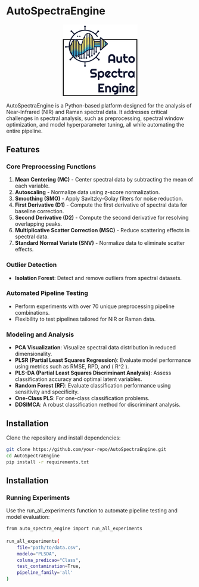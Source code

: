 # AutoSpectraEngine

<p align="center">
  <img src="ASNlogo.png" alt="Drag Racing" width="200"/>
</p>

AutoSpectraEngine is a Python-based platform designed for the analysis of Near-Infrared (NIR) and Raman spectral data. It addresses critical challenges in spectral analysis, such as preprocessing, spectral window optimization, and model hyperparameter tuning, all while automating the entire pipeline.

## Features

### Core Preprocessing Functions
1. **Mean Centering (MC)** - Center spectral data by subtracting the mean of each variable.
2. **Autoscaling** - Normalize data using z-score normalization.
3. **Smoothing (SMO)** - Apply Savitzky-Golay filters for noise reduction.
4. **First Derivative (D1)** - Compute the first derivative of spectral data for baseline correction.
5. **Second Derivative (D2)** - Compute the second derivative for resolving overlapping peaks.
6. **Multiplicative Scatter Correction (MSC)** - Reduce scattering effects in spectral data.
7. **Standard Normal Variate (SNV)** - Normalize data to eliminate scatter effects.

### Outlier Detection
- **Isolation Forest**: Detect and remove outliers from spectral datasets.

### Automated Pipeline Testing
- Perform experiments with over 70 unique preprocessing pipeline combinations.
- Flexibility to test pipelines tailored for NIR or Raman data.

### Modeling and Analysis
- **PCA Visualization**: Visualize spectral data distribution in reduced dimensionality.
- **PLSR (Partial Least Squares Regression)**: Evaluate model performance using metrics such as RMSE, RPD, and \( R^2 \).
- **PLS-DA (Partial Least Squares Discriminant Analysis)**: Assess classification accuracy and optimal latent variables.
- **Random Forest (RF)**: Evaluate classification performance using sensitivity and specificity.
- **One-Class PLS**: For one-class classification problems.
- **DDSIMCA**: A robust classification method for discriminant analysis.

## Installation

Clone the repository and install dependencies:

```bash
git clone https://github.com/your-repo/AutoSpectraEngine.git
cd AutoSpectraEngine
pip install -r requirements.txt
```

## Installation
### Running Experiments

Use the run_all_experiments function to automate pipeline testing and model evaluation:

```bash
from auto_spectra_engine import run_all_experiments

run_all_experiments(
    file="path/to/data.csv",
    modelo="PLSDA", 
    coluna_predicao="Class",
    test_contamination=True,
    pipeline_family='all'
)
```